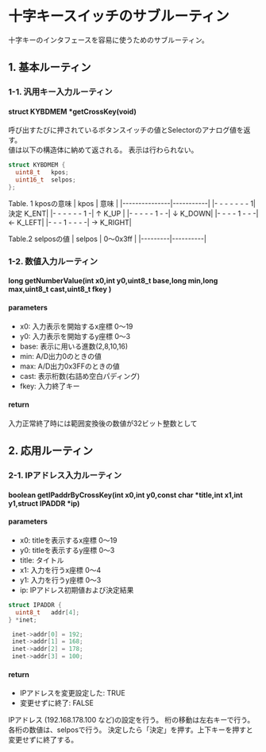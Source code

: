 # 十字キースイッチのサブルーティン

十字キーのインタフェースを容易に使うためのサブルーティン。

## 1. 基本ルーティン

### 1-1. 汎用キー入力ルーティン
#### struct KYBDMEM *getCrossKey(void)

呼び出すたびに押されているボタンスイッチの値とSelectorのアナログ値を返す。  
値は以下の構造体に納めて返される。
表示は行わられない。

```C++
struct KYBDMEM {
  uint8_t   kpos;
  uint16_t  selpos;
};
```
Table. 1  kposの意味
|    kpos       |   意味    |
|---------------|-----------|
|- - - - - - - 1| 決定 K_ENT|
|- - - - - - 1 -| ↑ K_UP |
|- - - - - 1 - -| ↓ K_DOWN|
|- - - - 1 - - -| ← K_LEFT|
|- - - 1 - - - -| → K_RIGHT|

Table.2 selposの値
| selpos |  0〜0x3ff |
|---------|----------|

### 1-2. 数値入力ルーティン
#### long getNumberValue(int x0,int y0,uint8_t base,long min,long max,uint8_t cast,uint8_t fkey )
#### parameters
- x0: 入力表示を開始するx座標 0〜19
- y0: 入力表示を開始するy座標 0〜3
- base: 表示に用いる進数(2,8,10,16)
- min: A/D出力0のときの値
- max: A/D出力0x3FFのときの値
- cast: 表示桁数(右詰め空白パディング)
- fkey: 入力終了キー

#### return
入力正常終了時には範囲変換後の数値が32ビット整数として

## 2. 応用ルーティン

### 2-1. IPアドレス入力ルーティン
#### boolean getIPaddrByCrossKey(int x0,int y0,const char *title,int x1,int y1,struct IPADDR *ip)

#### parameters
- x0: titleを表示するx座標 0〜19
- y0: titleを表示するy座標 0〜3
- title: タイトル
- x1: 入力を行うx座標 0〜4
- y1: 入力を行うy座標 0〜3
- ip: IPアドレス初期値および決定結果
```C++
struct IPADDR {
  uint8_t   addr[4];
} *inet;
```
```C++
 inet->addr[0] = 192;
 inet->addr[1] = 168;
 inet->addr[2] = 178;
 inet->addr[3] = 100;
```
#### return
- IPアドレスを変更設定した: TRUE
- 変更せずに終了: FALSE

IPアドレス (192.168.178.100 など)の設定を行う。
桁の移動は左右キーで行う。各桁の数値は、selposで行う。
決定したら「決定」を押す。上下キーを押すと変更せずに終了する。
